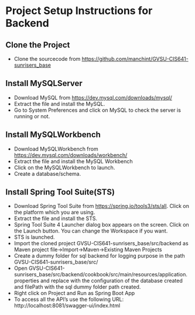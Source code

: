 # Project Setup Instructions for Backend
## Clone the Project
- Clone the sourcecode from https://github.com/manchint/GVSU-CIS641-sunrisers_base

## Install MySQLServer
- Download MySQL from https://dev.mysql.com/downloads/mysql/
- Extract the file and install the MySQL.
- Go to System Preferences and click on MySQL to check the server is running or not.

## Install MySQLWorkbench
- Download MySQLWorkbench from https://dev.mysql.com/downloads/workbench/
- Extract the file and install the MySQL Workbench
- Click on the MySQLWorkbench to launch.
- Create a database/schema.

## Install Spring Tool Suite(STS)
- Download Spring Tool Suite from https://spring.io/tools3/sts/all. Click on the platform which you are using.
- Extract the file and install the STS.
- Spring Tool Suite 4 Launcher dialog box appears on the screen. Click on the Launch button. You can change the Workspace if you want.
- STS is launched.
- Import the cloned project GVSU-CIS641-sunrisers_base/src/backend as Maven project file->Import->Maven->Existing Maven Projects
- Create a dummy folder for sql backend for logging purpose in the path GVSU-CIS641-sunrisers_base/src/
- Open GVSU-CIS641-sunrisers_base/src/backend/cookbook/src/main/resources/application.properties and replace with the configuration of the database created and filePath with the sql dummy folder path created.
- Right click on Project and Run as Spring Boot App
- To access all the API’s use the following URL: http://localhost:8081/swagger-ui/index.html










